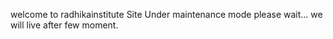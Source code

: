 welcome to radhikainstitute
Site Under maintenance mode please wait... we will live after few moment.

